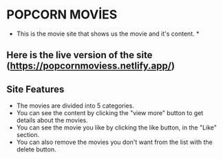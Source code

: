 # POPCORN MOVİES
* This is the movie site that shows us the movie and it's content. *
## Here is the live version of the site (https://popcornmoviess.netlify.app/)
## Site Features
- The movies are divided into 5 categories.
- You can see the content by clicking the "view more" button to get details about the movies.
- You can see the movie you like by clicking the like button, in the "Like" section.
- You can also remove the movies you don't want from the list with the delete button.
